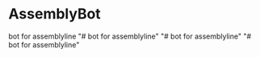 # AssemblyBot
bot for assemblyline
"# bot for assemblyline" 
"# bot for assemblyline" 
"# bot for assemblyline" 
